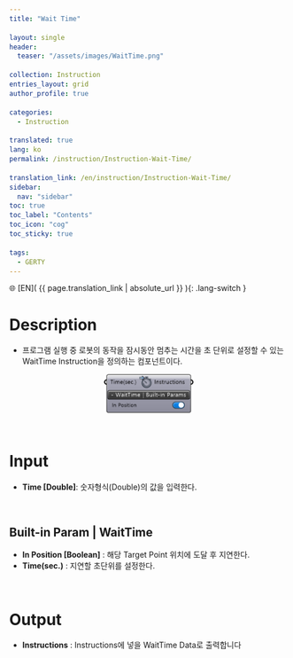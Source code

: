 ```yaml
---
title: "Wait Time"

layout: single
header:
  teaser: "/assets/images/WaitTime.png"

collection: Instruction
entries_layout: grid
author_profile: true

categories:
  - Instruction

translated: true
lang: ko
permalink: /instruction/Instruction-Wait-Time/

translation_link: /en/instruction/Instruction-Wait-Time/
sidebar:
  nav: "sidebar"
toc: true
toc_label: "Contents"
toc_icon: "cog"
toc_sticky: true

tags: 
  - GERTY
---
```


🌐 [EN]( {{ page.translation_link | absolute_url }} ){: .lang-switch }

# Description

* 프로그램 실행 중 로봇의 동작을 잠시동안 멈추는 시간을 초 단위로 설정할 수 있는 WaitTime Instruction을 정의하는 컴포넌트이다.

<p align="center">  <img src="/assets/images/WaitTime.png" align="center" width="32%"></p>

<br>

# Input

* **Time [Double]**: 숫자형식(Double)의 값을 입력한다.

<br>

## Built-in Param | WaitTime

* **In Position [Boolean]** : 해당 Target Point 위치에 도달 후 지연한다.
* **Time(sec.)** : 지연할 초단위를 설정한다.

<br>

# Output

* **Instructions** : Instructions에 넣을 WaitTime Data로 출력합니다